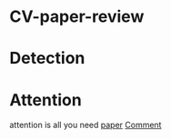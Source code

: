 # CV-paper-review

# Detection

# Attention
attention is all you need  [paper](https://arxiv.org/pdf/1711.07971.pdf "悬停显示") [Comment](/paper/attention.md)
